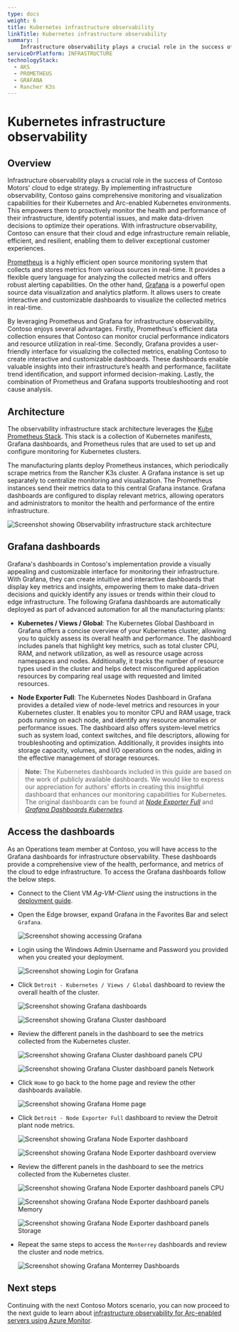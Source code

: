 ```yaml
---
type: docs
weight: 6
title: Kubernetes infrastructure observability
linkTitle: Kubernetes infrastructure observability
summary: |
    Infrastructure observability plays a crucial role in the success of Contoso Motors' cloud to edge strategy. By implementing infrastructure observability, Contoso gains comprehensive monitoring and visualization capabilities for their Kubernetes and Arc-enabled Kubernetes environments. This empowers them to proactively monitor the health and performance of their infrastructure, identify potential issues, and make data-driven decisions to optimize their operations. With infrastructure observability, Contoso can ensure that their cloud and edge infrastructure remain reliable, efficient, and resilient, enabling them to deliver exceptional customer experiences.
serviceOrPlatform: INFRASTRUCTURE
technologyStack:
  - AKS
  - PROMETHEUS
  - GRAFANA
  - Rancher K3s
---
```


# Kubernetes infrastructure observability

## Overview

Infrastructure observability plays a crucial role in the success of Contoso Motors' cloud to edge strategy. By implementing infrastructure observability, Contoso gains comprehensive monitoring and visualization capabilities for their Kubernetes and Arc-enabled Kubernetes environments. This empowers them to proactively monitor the health and performance of their infrastructure, identify potential issues, and make data-driven decisions to optimize their operations. With infrastructure observability, Contoso can ensure that their cloud and edge infrastructure remain reliable, efficient, and resilient, enabling them to deliver exceptional customer experiences.

[Prometheus](https://prometheus.io/) is a highly efficient open source monitoring system that collects and stores metrics from various sources in real-time. It provides a flexible query language for analyzing the collected metrics and offers robust alerting capabilities. On the other hand, [Grafana](https://grafana.com/) is a powerful open source data visualization and analytics platform. It allows users to create interactive and customizable dashboards to visualize the collected metrics in real-time.

By leveraging Prometheus and Grafana for infrastructure observability, Contoso enjoys several advantages. Firstly, Prometheus's efficient data collection ensures that Contoso can monitor crucial performance indicators and resource utilization in real-time. Secondly, Grafana provides a user-friendly interface for visualizing the collected metrics, enabling Contoso to create interactive and customizable dashboards. These dashboards enable valuable insights into their infrastructure’s health and performance, facilitate trend identification, and support informed decision-making. Lastly, the combination of Prometheus and Grafana supports troubleshooting and root cause analysis.

## Architecture

The observability infrastructure stack architecture leverages the [Kube Prometheus Stack](https://github.com/prometheus-community/helm-charts/tree/main/charts/kube-prometheus-stack). This stack is a collection of Kubernetes manifests, Grafana dashboards, and Prometheus rules that are used to set up and configure monitoring for Kubernetes clusters.

The manufacturing plants deploy Prometheus instances, which periodically scrape metrics from the Rancher K3s cluster. A Grafana instance is set up separately to centralize monitoring and visualization. The Prometheus instances send their metrics data to this central Grafana instance. Grafana dashboards are configured to display relevant metrics, allowing operators and administrators to monitor the health and performance of the entire infrastructure.

![Screenshot showing Observability infrastructure stack architecture](./img/observability_technology_stack.png)

## Grafana dashboards

Grafana's dashboards in Contoso's implementation provide a visually appealing and customizable interface for monitoring their infrastructure. With Grafana, they can create intuitive and interactive dashboards that display key metrics and insights, empowering them to make data-driven decisions and quickly identify any issues or trends within their cloud to edge infrastructure. The following Grafana dashboards are automatically deployed as part of advanced automation for all the manufacturing plants:

- **Kubernetes / Views / Global**: The Kubernetes Global Dashboard in Grafana offers a concise overview of your Kubernetes cluster, allowing you to quickly assess its overall health and performance. The dashboard includes panels that highlight key metrics, such as total cluster CPU, RAM, and network utilization, as well as resource usage across namespaces and nodes. Additionally, it tracks the number of resource types used in the cluster and helps detect misconfigured application resources by comparing real usage with requested and limited resources.

- **Node Exporter Full**: The Kubernetes Nodes Dashboard in Grafana provides a detailed view of node-level metrics and resources in your Kubernetes cluster. It enables you to monitor CPU and RAM usage, track pods running on each node, and identify any resource anomalies or performance issues. The dashboard also offers system-level metrics such as system load, context switches, and file descriptors, allowing for troubleshooting and optimization. Additionally, it provides insights into storage capacity, volumes, and I/O operations on the nodes, aiding in the effective management of storage resources.

> **Note:** The Kubernetes dashboards included in this guide are based on the work of publicly available dashboards. We would like to express our appreciation for authors' efforts in creating this insightful dashboard that enhances our monitoring capabilities for Kubernetes. The original dashboards can be found at _[Node Exporter Full](https://grafana.com/grafana/dashboards/1860-node-exporter-full)_ and _[Grafana Dashboards Kubernetes](https://github.com/dotdc/grafana-dashboards-kubernetes)_.

## Access the dashboards

As an Operations team member at Contoso, you will have access to the Grafana dashboards for infrastructure observability. These dashboards provide a comprehensive view of the health, performance, and metrics of the cloud to edge infrastructure. To access the Grafana dashboards follow the below steps.

- Connect to the Client VM _Ag-VM-Client_ using the instructions in the [deployment guide](../deployment/#connecting-to-the-agora-client-virtual-machine).

- Open the Edge browser, expand Grafana in the Favorites Bar and select `Grafana`.

    ![Screenshot showing accessing Grafana](./img/grafana.png)

- Login using the Windows Admin Username and Password you provided when you created your deployment.

    ![Screenshot showing Login for Grafana](./img/grafana_login.png)

- Click `Detroit - Kubernetes / Views / Global` dashboard to review the overall health of the cluster.

    ![Screenshot showing Grafana dashboards](./img/grafana_detroit_global01.png)

    ![Screenshot showing Grafana Cluster dashboard](./img/grafana_detroit_global02.png)

- Review the different panels in the dashboard to see the metrics collected from the Kubernetes cluster.

    ![Screenshot showing Grafana Cluster dashboard panels CPU](./img/grafana_detroit_global03.png)

    ![Screenshot showing Grafana Cluster dashboard panels Network](./img/grafana_detroit_global04.png)

- Click `Home` to go back to the home page and review the other dashboards available.

    ![Screenshot showing Grafana Home page](./img/grafana_detroit_global_home.png)

- Click `Detroit - Node Exporter Full` dashboard to review the Detroit plant node metrics.

    ![Screenshot showing Grafana Node Exporter dashboard](./img/grafana_detroit_node01.png)

    ![Screenshot showing Grafana Node Exporter dashboard overview](./img/grafana_detroit_node02.png)

- Review the different panels in the dashboard to see the metrics collected from the Kubernetes cluster.

    ![Screenshot showing Grafana Node Exporter dashboard panels CPU](./img/grafana_detroit_node03.png)

    ![Screenshot showing Grafana Node Exporter dashboard panels Memory](./img/grafana_detroit_node04.png)

    ![Screenshot showing Grafana Node Exporter dashboard panels Storage](./img/grafana_detroit_node05.png)

- Repeat the same steps to access the `Monterrey` dashboards and review the cluster and node metrics.

    ![Screenshot showing Grafana Monterrey Dashboards](./img/grafana_monterrey.png)

## Next steps

Continuing with the next Contoso Motors scenario, you can now proceed to the next guide to learn about [infrastructure observability for Arc-enabled servers using Azure Monitor](../arc_monitoring_servers/).

